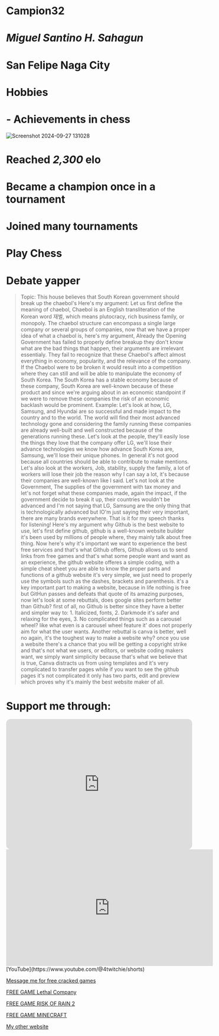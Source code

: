 # Campion32
# *Miguel Santino H. Sahagun*
# San Felipe Naga City

# Hobbies
# - Achievements in chess
![Screenshot 2024-09-27 131028](https://github.com/user-attachments/assets/ae79a708-c5df-496e-bb6d-a7c0eb640e08)

# Reached *2,300* elo
# Became a champion once in a tournament
# Joined many tournaments
# Play Chess
# Debate yapper
> Topic: This house believes that South Korean government should break up the chaebol's Here's my argument: Let us first define the meaning of chaebol, Chaebol is an English transliteration of the Korean word 재벌, which means plutocracy, rich business family, or monopoly. The chaebol structure can encompass a single large company or several groups of companies, now that we have a proper idea of what a chaebol is, here's my argument, Already the Opening Government has failed to properly define breakup they don't know what are the bad things that happen, their arguments are irrelevant essentialy. They fail  to recognize that these Chaebol's affect almost everything in economy, popularity, and the relevance of the company. If the Chaebol were to be broken it would result into a competition where they can still and will be able to manipulate the economy of South Korea. The South Korea has a stable economy because of these company, South Korea are well-known because of these product and since we're arguing about in an economic standpoint if we were to remove these companies the risk of an economic backlash would be prominent. Example: Let's look at how, LG, Samsung, and Hyundai are so successful and made impact to the country and to the world. The world will find their most advanced technology gone and considering the family running these companies are already well-built and well constructed because of the generations running these. Let's look at the people, they'll easily lose the things they love that the company offer LG, we'll lose their advance technologies we know how advance South Korea are, Samsung, we'll lose their unique phones. In general it's not good because all countries should be able to contribute to make mentions. Let's also look at the workers, Job, stability, supply the family, a lot of workers will lose their job the reason why I can say a lot, it's because their companies are well-known like I said. Let's not look at the Government, The supplies of the government with tax money and let's not forget what these companies made, again the impact, if the government decide to break it up, their countries wouldn't be advanced and I'm not saying that LG, Samsung are the only thing that is technologically advanced but IO'm just saying their very important, there are many brands everywhere. That is it for my speech thanks for listening!  Here's my argument why Github is the best website to use, let's first define github, github is a well-known website builder it's been used by millions of people where, they mainly talk about free thing. Now here's why it's important we want to experience the best free services and that's what Github offers, Github allows us to send links from free games and that's what some people want and want as an experience, the github website offeres a simple coding, with a simple cheat sheet you are able to know the proper parts and functions of a github website it's very simple, we just need to properly use the symbols such as the dashes, brackets and parenthesis. it's a key important part to making a website, because in life nothing is free but GitHun passes and defeats that quote of its amazing purposes, now let's look at some rebuttals, does google sites perform better than Github? first of all, no Github is better since they have a better and simpler way to: 1. Italicized, fonts, 2. Darkmode it's safer and relaxing for the eyes, 3. No complicated things such as a carousel wheel? like what even is a carousel wheel feature it' does not properly aim for what the user wants. Another rebuttal is canva is better, well no again, it's the toughest way to make a website why? once you use a website there's a chance that you will be getting a copyright strike and that's not what we users, or editors, or website coding makers want, we simply want simplicity because that's what we believe that is true, Canva distracts us from using templates and it's very complicated to transfer pages while if you want to see the github pages it's not complicated it only has two parts, edit and preview which proves why it's mainly the best website maker of all.                                                                                                                                                                                                                                                                                                                                                                                                                                                                                                                                                                                                                                                                                                                                                                                                                                                                                                                                                                                                                                                                                                                                                                                                                                                              
# Support me through:

<iframe style="border-radius:12px" src="https://open.spotify.com/embed/artist/4RUVfV9lAHcnhU1GW3r46X?utm_source=generator" width="100%" height="352" frameBorder="0" allowfullscreen="" allow="autoplay; clipboard-write; encrypted-media; fullscreen; picture-in-picture" loading="lazy"></iframe>
<iframe width="560" height="315" src="https://www.youtube.com/embed/PJronfQLvA4?si=VMYxNaDgSfFgroEC" title="YouTube video player" frameborder="0" allow="accelerometer; autoplay; clipboard-write; encrypted-media; gyroscope; picture-in-picture; web-share" referrerpolicy="strict-origin-when-cross-origin" allowfullscreen></iframe>
[YouTube](https://www.youtube.com/@4twitchie/shorts)

[Message me for free cracked games](https://www.facebook.com/)

[FREE GAME Lethal Company](https://drive.google.com/file/d/1_W40mRsgEBAtJdCprqtufPXQlionz9eE/view?usp=drive_link)

[FREE GAME RISK OF RAIN 2](https://drive.google.com/file/d/1gEAl8uyMl03THLaXcpK2UutXm_yM-4p7/view?usp=drive_link)

[FREE GAME MINECRAFT](https://llaun.ch/en)

[My other website](https://campion32.my.canva.site/)

